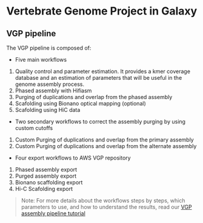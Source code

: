 # Vertebrate Genome Project in Galaxy

## VGP pipeline

The VGP pipeline is composed of:
    
- Five main workflows

1. Quality control and parameter estimation. It provides a kmer coverage database and an estimation of parameters that will be useful in the genome assembly process.
2. Phased assembly with Hifiasm
3. Purging of duplications and overlap from the phased assembly
4. Scafolding using Bionano optical mapping (optional)
5. Scafolding using HiC data
    
- Two secondary workflows to correct the assembly purging by using custom cutoffs

1. Custom Purging of duplications and overlap from the primary assembly
2. Custom Purging of duplications and overlap from the alternate assembly

- Four export workflows to AWS VGP repository

1. Phased assembly export
2. Purged assembly export
3. Bionano scaffolding export
4. Hi-C Scafolding export

> Note: For more details about the workflows steps by steps, which parameters to use, and how to understand the results, read our
[VGP assembly pipeline tutorial](https://training.galaxyproject.org/training-material//topics/assembly/tutorials/vgp_genome_assembly/tutorial.html)